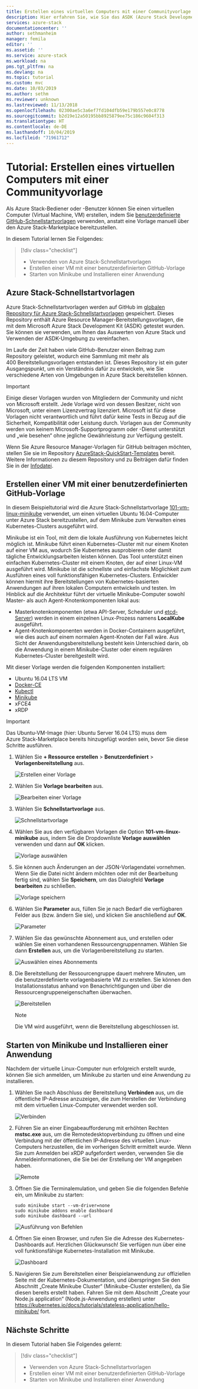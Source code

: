 ```yaml
---
title: Erstellen eines virtuellen Computers mit einer Communityvorlage | Microsoft-Dokumentation
description: Hier erfahren Sie, wie Sie das ASDK (Azure Stack Development Kit) zum Erstellen eines virtuellen Computers mit einer vordefinierten Vorlage und einer benutzerdefinierten GitHub-Vorlage verwenden.
services: azure-stack
documentationcenter: ''
author: sethmanheim
manager: femila
editor: ''
ms.assetid: ''
ms.service: azure-stack
ms.workload: na
pms.tgt_pltfrm: na
ms.devlang: na
ms.topic: tutorial
ms.custom: mvc
ms.date: 10/03/2019
ms.author: sethm
ms.reviewer: unknown
ms.lastreviewed: 11/13/2018
ms.openlocfilehash: 02300ae5c3a6ef7fd104dfb59e179b557e0c8778
ms.sourcegitcommit: b2d19e12a50195bb8925879ee75c186c9604f313
ms.translationtype: HT
ms.contentlocale: de-DE
ms.lasthandoff: 10/04/2019
ms.locfileid: "71961712"
---
```

# <a name="tutorial-create-a-vm-using-a-community-template"></a>Tutorial: Erstellen eines virtuellen Computers mit einer Communityvorlage

Als Azure Stack-Bediener oder -Benutzer können Sie einen virtuellen Computer (Virtual Machine, VM) erstellen, indem Sie [benutzerdefinierte GitHub-Schnellstartvorlagen](https://github.com/Azure/AzureStack-QuickStart-Templates) verwenden, anstatt eine Vorlage manuell über den Azure Stack-Marketplace bereitzustellen.

In diesem Tutorial lernen Sie Folgendes:

> [!div class="checklist"]
> * Verwenden von Azure Stack-Schnellstartvorlagen
> * Erstellen einer VM mit einer benutzerdefinierten GitHub-Vorlage
> * Starten von Minikube und Installieren einer Anwendung

## <a name="azure-stack-quickstart-templates"></a>Azure Stack-Schnellstartvorlagen

Azure Stack-Schnellstartvorlagen werden auf GitHub im [globalen Repository für Azure Stack-Schnellstartvorlagen](https://github.com/Azure/AzureStack-QuickStart-Templates) gespeichert. Dieses Repository enthält Azure Resource Manager-Bereitstellungsvorlagen, die mit dem Microsoft Azure Stack Development Kit (ASDK) getestet wurden. Sie können sie verwenden, um Ihnen das Auswerten von Azure Stack und Verwenden der ASDK-Umgebung zu vereinfachen.

Im Laufe der Zeit haben viele GitHub-Benutzer einen Beitrag zum Repository geleistet, wodurch eine Sammlung mit mehr als 400 Bereitstellungsvorlagen entstanden ist. Dieses Repository ist ein guter Ausgangspunkt, um ein Verständnis dafür zu entwickeln, wie Sie verschiedene Arten von Umgebungen in Azure Stack bereitstellen können.

>[!IMPORTANT]
> Einige dieser Vorlagen wurden von Mitgliedern der Community und nicht von Microsoft erstellt. Jede Vorlage wird von dessen Besitzer, nicht von Microsoft, unter einem Lizenzvertrag lizenziert. Microsoft ist für diese Vorlagen nicht verantwortlich und führt dafür keine Tests in Bezug auf die Sicherheit, Kompatibilität oder Leistung durch. Vorlagen aus der Community werden von keinem Microsoft-Supportprogramm oder -Dienst unterstützt und „wie besehen“ ohne jegliche Gewährleistung zur Verfügung gestellt.

Wenn Sie Azure Resource Manager-Vorlagen für GitHub beitragen möchten, stellen Sie sie im Repository [AzureStack-QuickStart-Templates](https://github.com/Azure/AzureStack-QuickStart-Templates) bereit. Weitere Informationen zu diesem Repository und zu Beiträgen dafür finden Sie in der [Infodatei](https://github.com/Azure/AzureStack-QuickStart-Templates/blob/master/README.md).

## <a name="create-a-vm-using-a-custom-github-template"></a>Erstellen einer VM mit einer benutzerdefinierten GitHub-Vorlage

In diesem Beispieltutorial wird die Azure Stack-Schnellstartvorlage [101-vm-linux-minikube](https://github.com/Azure/AzureStack-QuickStart-Templates/tree/master/101-vm-linux-minikube) verwendet, um einen virtuellen Ubuntu 16.04-Computer unter Azure Stack bereitzustellen, auf dem Minikube zum Verwalten eines Kubernetes-Clusters ausgeführt wird.

Minikube ist ein Tool, mit dem die lokale Ausführung von Kubernetes leicht möglich ist. Minikube führt einen Kubernetes-Cluster mit nur einem Knoten auf einer VM aus, wodurch Sie Kubernetes ausprobieren oder damit tägliche Entwicklungsarbeiten leisten können. Das Tool unterstützt einen einfachen Kubernetes-Cluster mit einem Knoten, der auf einer Linux-VM ausgeführt wird. Minikube ist die schnellste und einfachste Möglichkeit zum Ausführen eines voll funktionsfähigen Kubernetes-Clusters. Entwickler können hiermit ihre Bereitstellungen von Kubernetes-basierten Anwendungen auf ihren lokalen Computern entwickeln und testen. Im Hinblick auf die Architektur führt der virtuelle Minikube-Computer sowohl Master- als auch Agent-Knotenkomponenten lokal aus:

* Masterknotenkomponenten (etwa API-Server, Scheduler und [etcd-Server](https://coreos.com/etcd/)) werden in einem einzelnen Linux-Prozess namens **LocalKube** ausgeführt.
* Agent-Knotenkomponenten werden in Docker-Containern ausgeführt, wie dies auch auf einem normalen Agent-Knoten der Fall wäre. Aus Sicht der Anwendungsbereitstellung besteht kein Unterschied darin, ob die Anwendung in einem Minikube-Cluster oder einem regulären Kubernetes-Cluster bereitgestellt wird.

Mit dieser Vorlage werden die folgenden Komponenten installiert:

* Ubuntu 16.04 LTS VM
* [Docker-CE](https://download.docker.com/linux/ubuntu)
* [Kubectl](https://storage.googleapis.com/kubernetes-release/release/v1.8.0/bin/linux/amd64/kubectl)
* [Minikube](https://storage.googleapis.com/minikube/releases/latest/minikube-linux-amd64)
* xFCE4
* xRDP

> [!IMPORTANT]
> Das Ubuntu-VM-Image (hier: Ubuntu Server 16.04 LTS) muss dem Azure Stack-Marketplace bereits hinzugefügt worden sein, bevor Sie diese Schritte ausführen.

1. Wählen Sie **+ Ressource erstellen** > **Benutzerdefiniert** > **Vorlagenbereitstellung** aus.

    ![Erstellen einer Vorlage](media/azure-stack-create-vm-template/1.PNG)

2. Wählen Sie **Vorlage bearbeiten** aus.

    ![Bearbeiten einer Vorlage](media/azure-stack-create-vm-template/2.PNG)

3. Wählen Sie **Schnellstartvorlage** aus.

    ![Schnellstartvorlage](media/azure-stack-create-vm-template/3.PNG)

4. Wählen Sie aus den verfügbaren Vorlagen die Option **101-vm-linux-minikube** aus, indem Sie die Dropdownliste **Vorlage auswählen** verwenden und dann auf **OK** klicken.

    ![Vorlage auswählen](media/azure-stack-create-vm-template/4.PNG)

5. Sie können auch Änderungen an der JSON-Vorlagendatei vornehmen. Wenn Sie die Datei nicht ändern möchten oder mit der Bearbeitung fertig sind, wählen Sie **Speichern**, um das Dialogfeld **Vorlage bearbeiten** zu schließen.

    ![Vorlage speichern](media/azure-stack-create-vm-template/5.PNG)

6. Wählen Sie **Parameter** aus, füllen Sie je nach Bedarf die verfügbaren Felder aus (bzw. ändern Sie sie), und klicken Sie anschließend auf **OK**.

    ![Parameter](media/azure-stack-create-vm-template/6.PNG)

7. Wählen Sie das gewünschte Abonnement aus, und erstellen oder wählen Sie einen vorhandenen Ressourcengruppennamen. Wählen Sie dann **Erstellen** aus, um die Vorlagenbereitstellung zu starten.

    ![Auswählen eines Abonnements](media/azure-stack-create-vm-template/7.PNG)

8. Die Bereitstellung der Ressourcengruppe dauert mehrere Minuten, um die benutzerdefinierte vorlagenbasierte VM zu erstellen. Sie können den Installationsstatus anhand von Benachrichtigungen und über die Ressourcengruppeneigenschaften überwachen.

    ![Bereitstellen](media/azure-stack-create-vm-template/8.PNG)

    >[!NOTE]
    > Die VM wird ausgeführt, wenn die Bereitstellung abgeschlossen ist.

## <a name="start-minikube-and-install-an-application"></a>Starten von Minikube und Installieren einer Anwendung

Nachdem der virtuelle Linux-Computer nun erfolgreich erstellt wurde, können Sie sich anmelden, um Minikube zu starten und eine Anwendung zu installieren.

1. Wählen Sie nach Abschluss der Bereitstellung **Verbinden** aus, um die öffentliche IP-Adresse anzuzeigen, die zum Herstellen der Verbindung mit dem virtuellen Linux-Computer verwendet werden soll.

    ![Verbinden](media/azure-stack-create-vm-template/9.PNG)

2. Führen Sie an einer Eingabeaufforderung mit erhöhten Rechten **mstsc.exe** aus, um die Remotedesktopverbindung zu öffnen und eine Verbindung mit der öffentlichen IP-Adresse des virtuellen Linux-Computers herzustellen, die im vorherigen Schritt ermittelt wurde. Wenn Sie zum Anmelden bei xRDP aufgefordert werden, verwenden Sie die Anmeldeinformationen, die Sie bei der Erstellung der VM angegeben haben.

    ![Remote](media/azure-stack-create-vm-template/10.PNG)

3. Öffnen Sie die Terminalemulation, und geben Sie die folgenden Befehle ein, um Minikube zu starten:

    ```shell
    sudo minikube start --vm-driver=none
    sudo minikube addons enable dashboard
    sudo minikube dashboard --url
    ```

    ![Ausführung von Befehlen](media/azure-stack-create-vm-template/11.PNG)

4. Öffnen Sie einen Browser, und rufen Sie die Adresse des Kubernetes-Dashboards auf. Herzlichen Glückwunsch! Sie verfügen nun über eine voll funktionsfähige Kubernetes-Installation mit Minikube.

    ![Dashboard](media/azure-stack-create-vm-template/12.PNG)

5. Navigieren Sie zum Bereitstellen einer Beispielanwendung zur offiziellen Seite mit der Kubernetes-Dokumentation, und überspringen Sie den Abschnitt „Create Minikube Cluster“ (Minikube-Cluster erstellen), da Sie diesen bereits erstellt haben. Fahren Sie mit dem Abschnitt „Create your Node.js application“ (Node.js-Anwendung erstellen) unter https://kubernetes.io/docs/tutorials/stateless-application/hello-minikube/ fort.

## <a name="next-steps"></a>Nächste Schritte

In diesem Tutorial haben Sie Folgendes gelernt:

> [!div class="checklist"]
> * Verwenden von Azure Stack-Schnellstartvorlagen
> * Erstellen einer VM mit einer benutzerdefinierten GitHub-Vorlage
> * Starten von Minikube und Installieren einer Anwendung
